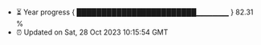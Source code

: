 - ⏳ Year progress { ████████████████████████▁▁▁▁▁▁ } 82.31 %
- ⏰ Updated on Sat, 28 Oct 2023 10:15:54 GMT

